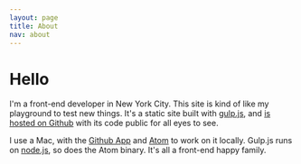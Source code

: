 ```yaml
---
layout: page
title: About
nav: about
---
```


# Hello

I'm a front-end developer in New York City. This site is kind of like my playground to test new things. It's a static site built with [gulp.js][1], and [is hosted on Github][2] with its code public for all eyes to see.

I use a Mac, with the [Github App][3] and [Atom][4] to work on it locally. Gulp.js runs on [node.js][5], so does the Atom binary. It's all a front-end happy family.

[1]: http://gulpjs.com
[2]: https://github.com/harrypujols/harrypujols.github.io
[3]: https://desktop.github.com
[4]: https://atom.io
[5]: https://nodejs.org
